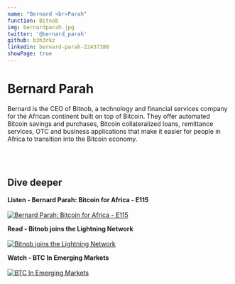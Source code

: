 ```yaml
---
name: "Bernard <br>Parah"
function: Bitnob
img: bernardparah.jpg
twitter: '@bernard_parah'
github: b3h3rkz
linkedin: bernard-parah-22437386
showPage: true
---
```


# Bernard Parah
 
Bernard is the CEO of Bitnob, a technology and financial services company for the African continent built on top of Bitcoin. They offer automated Bitcoin savings and purchases, Bitcoin collateralized loans, remittance services, OTC and business applications that make it easier for people in Africa to transition into the Bitcoin economy.


<br><br>

## Dive deeper


<div class="grid grid-cols-1 md:grid-cols-2 gap-5">
<div class="p-3 my-2">

**Listen - Bernard Parah: Bitcoin for Africa - E115** <br><br>
[ ![Bernard Parah: Bitcoin for Africa - E115](/content/bernard_citizenbitcoin.png)](https://citizenbitcoin.world/episodes/bernard-parah-bitcoin-for-africa-e115/)
</div>

<div class="p-3 my-2">

**Read - Bitnob joins the Lightning Network** <br><br>
[ ![Bitnob joins the Lightning Network](/content/bernard_bitnob.png)](https://medium.com/@parah/bitnob-joins-the-lightning-network-bdd2ffc7e67/)
</div>

<div class="p-3 my-2">

**Watch - BTC In Emerging Markets** <br><br>
[ ![BTC In Emerging Markets](/content/bernard_emergingmarkets.png)](https://www.youtube.com/watch?v=2pNse-Owu6I/)
</div>

</div>

<br>
